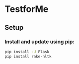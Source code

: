 # TestforMe

## Setup

### Install and update using pip:
```bash
pip install -U Flask
pip install rake-nltk
```